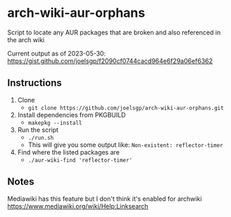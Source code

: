 #  arch-wiki-aur-orphans

Script to locate any AUR packages that are broken and also referenced in the arch wiki

Current output as of 2023-05-30: https://gist.github.com/joelsgp/f2090cf0744cacd964e6f29a06ef6362

## Instructions
1. Clone
   - `git clone https://github.com/joelsgp/arch-wiki-aur-orphans.git`
2. Install dependencies from PKGBUILD
   - `makepkg --install`
3. Run the script
   - `./run.sh`
   - This will give you some output like: `Non-existent: reflector-timer`
4. Find where the listed packages are
   - `./aur-wiki-find 'reflector-timer'`


## Notes
Mediawiki has this feature but I don't think it's enabled for archwiki https://www.mediawiki.org/wiki/Help:Linksearch
